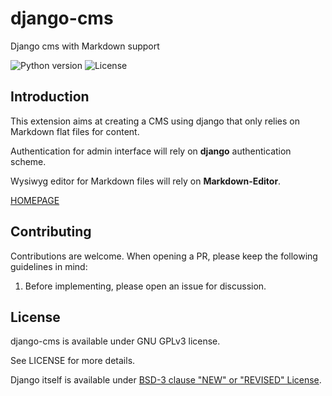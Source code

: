 # django-cms

Django cms with Markdown support

![Python version](https://img.shields.io/badge/python-v3.4%2C%20v3.6-blue.svg)
![License](https://img.shields.io/badge/license-GNU%20GPLv3-blue.svg)

## Introduction

This extension aims at creating a CMS using django that only relies on Markdown flat 
files for content.

Authentication for admin interface will rely on **django** authentication scheme.

Wysiwyg editor for Markdown files will rely on **Markdown-Editor**.

[HOMEPAGE](https://github.com/datiti/django-cms)

## Contributing

Contributions are welcome. When opening a PR, please keep the following guidelines in mind:

1. Before implementing, please open an issue for discussion.

## License

django-cms is available under GNU GPLv3 license.

See LICENSE for more details. 

Django itself is available under 
[BSD-3 clause "NEW" or "REVISED" License](https://github.com/django/django/blob/master/LICENSE).